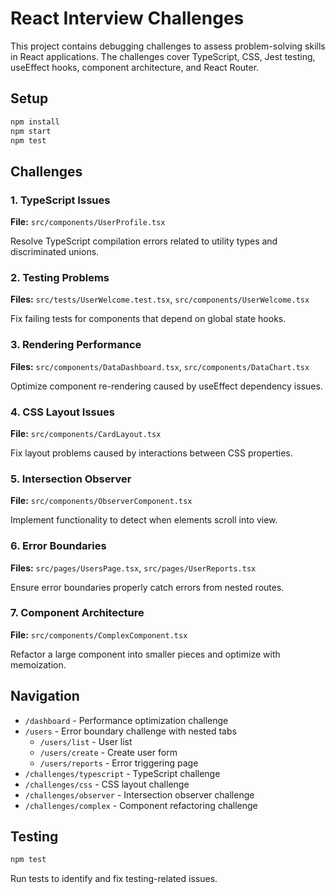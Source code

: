 # React Interview Challenges

This project contains debugging challenges to assess problem-solving skills in React applications. The challenges cover TypeScript, CSS, Jest testing, useEffect hooks, component architecture, and React Router.

## Setup

```bash
npm install
npm start
npm test
```

## Challenges

### 1. TypeScript Issues
**File:** `src/components/UserProfile.tsx`

Resolve TypeScript compilation errors related to utility types and discriminated unions.

### 2. Testing Problems
**Files:** `src/tests/UserWelcome.test.tsx`, `src/components/UserWelcome.tsx`

Fix failing tests for components that depend on global state hooks.

### 3. Rendering Performance
**Files:** `src/components/DataDashboard.tsx`, `src/components/DataChart.tsx`

Optimize component re-rendering caused by useEffect dependency issues.

### 4. CSS Layout Issues
**File:** `src/components/CardLayout.tsx`

Fix layout problems caused by interactions between CSS properties.

### 5. Intersection Observer
**File:** `src/components/ObserverComponent.tsx`

Implement functionality to detect when elements scroll into view.

### 6. Error Boundaries
**Files:** `src/pages/UsersPage.tsx`, `src/pages/UserReports.tsx`

Ensure error boundaries properly catch errors from nested routes.

### 7. Component Architecture
**File:** `src/components/ComplexComponent.tsx`

Refactor a large component into smaller pieces and optimize with memoization.

## Navigation

- `/dashboard` - Performance optimization challenge
- `/users` - Error boundary challenge with nested tabs
  - `/users/list` - User list
  - `/users/create` - Create user form
  - `/users/reports` - Error triggering page
- `/challenges/typescript` - TypeScript challenge
- `/challenges/css` - CSS layout challenge
- `/challenges/observer` - Intersection observer challenge
- `/challenges/complex` - Component refactoring challenge

## Testing

```bash
npm test
```

Run tests to identify and fix testing-related issues.
